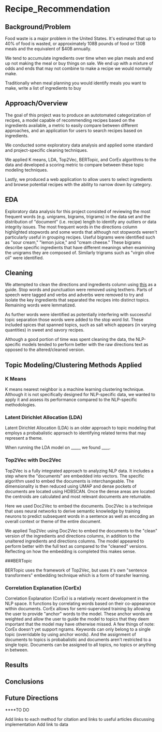# Recipe_Recommendation

## Background/Problem

Food waste is a major problem in the United States. It's estimated that up to 40% of food is wasted, or approximately 108B pounds of food or 130B meals
and the equivalent of $40B annually. 

We tend to accumulate ingredients over time when we plan meals and end up not making the meal or buy things on sale. We end up with a mixture of 
odds and ends that may not combine to make a recipe we would normally make. 

Traditionally when meal planning you would identify meals you want to make, write a list of ingredients to buy

## Approach/Overview

The goal of this project was to produce an autotomated categorization of recipes, a model capable of recommending recipes based on the ingredients 
available, a metric to easily compare between different approaches, and an application for users to search recipes based on ingredients.

We conducted some exploratory data analysis and applied some standard and project-specific cleaning techniques. 

We applied K means, LDA, Top2Vec, BERTopic, and CorEx algorithms to the data and developed a scoring metric to compare between these topic modeling 
techniques. 

Lastly, we produced a web application to allow users to select ingredients and browse potential recipes with the ability to narrow down by category.

## EDA

Exploratory data analysis for this project consisted of reviewing the most frequent words (e.g. unigrams, bigrams, trigrams) in the data set and the 
distribution of "document" (i.e. recipe) length to identify any outliers or data integrity issues. The most frequent words in the directions column 
highlighted stopwords and some words that although not stopwords weren't particularly useful in grouping recipes. Useful bigrams were identified such
as "sour cream," "lemon juice," and "cream cheese." These bigrams describe specific ingredients that have different meanings when examining the unigrams
they are composed of. Similarly trigrams such as "virgin olive oil" were identified.

## Cleaning

We attempted to clean the directions and ingredients column using [this](https://medium.com/geekculture/data-preprocessing-and-eda-for-natural-language-processing-56e45c1df36d) as a 
guide. Stop words and punctuation were removed using texthero. Parts of speech were tagged and verbs and adverbs were removed to try and isolate the key
ingredients that separated the recipes into distinct topics. Remaining words were lemmatized.

As further words were identified as potentially interfering with successful topic separation those words were added to the stop word list. These included
spices that spanned topics, such as salt which appears (in varying quantities) in sweet and savory recipes.

Although a good portion of time was spent cleaning the data, the NLP-specific models tended to perform better with the raw directions text as opposed to
the altered/cleaned version.

## Topic Modeling/Clustering Methods Applied

### K Means

K means nearest neighbor is a machine learning clustering technique. Although it is not specifically designed for NLP-specific data, we wanted to apply 
it and assess its performance compared to the NLP-specific methodologies.

### Latent Dirichlet Allocation (LDA)

Latent Dirichlet Allocation (LDA) is an older approach to topic modeling that employs a probabalistic approach to identifying related terms that may 
represent a theme.

When running the LDA model on _____ we found ____.

### Top2Vec with Doc2Vec

Top2Vec is a fully integrated approach to analyzing NLP data. It includes a step where the "documents" are embedded into vectors. The specific algorithm
used to embed the documents is interchangeable. The dimensionality is then reduced using UMAP and dense pockets of documents are located using HDBSCAN.
Once the dense areas are located the centroids are calculated and most relevant documents are returnable.

Here we used Doc2Vec to embed the documents. Doc2Vec is a technique that uses neural networks to derive semantic knowledge by training neurons to predict subsequent words in a sentence as well as encoding an overall context or theme of the entire document.

We applied Top2Vec using Doc2Vec to embed the documents to the "clean" version of the ingredients and directions columns, in addition to the unaltered 
ingredients and directions columns. The model appeared to perform better with the full text as compared to the "cleaned" versions. Reflecting on how the 
embedding is completed this makes sense.

###BERTopic

BERTopic uses the framework of Top2Vec, but uses it's own "sentence transformers" embedding technique which is a form of transfer learning. 

### Correlation Explanation (CorEx)

Correlation Explanation (CorEx) is a relatively recent development in the NLP space. It functions by correlating words based on their co-appearance within documents. CorEx allows for semi-supervised training by allowing the user to provide "anchor" words to the model. These anchor words are weighted and allow the user to guide the model to topics that they deem important that the model may have otherwise missed. A few things of note: CorEx doesn't yet support ngrams. Keywords can only belong to a single topic (overridable by using anchor words). And the assignment of documents to topics is probabalistic and documents aren't restricted to a single topic. Documents can be assigned to all topics, no topics or anything in between.

## Results



## Conclusions



## Future Directions

****TO DO

Add links to each method for citation and links to useful articles discussing implementation
Add link to data
